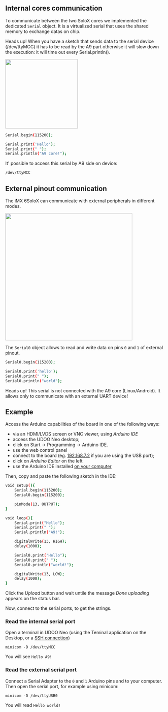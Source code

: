 ## Internal cores communication
To communicate between the two SoloX cores we implemented the dedicated `Serial` object.
It is a virtualized serial that uses the shared memory to exchange datas on chip.

<span class="label label-warning">Heads up!</span> When you have a sketch that sends data to the serial device (/dev/ttyMCC) it has to be read by the A9 part otherwise it will slow down the execution: it will time out every Serial.println().

<img style="width:228px; height:218px" src="../img/gionji/DOCS_a9_m4_serial.PNG">

```bash
Serial.begin(115200);

Serial.print('Hello');
Serial.print(" ");
Serial.println("A9 core!");
```

It' possible to access this serial by A9 side on device:
```bash
/dev/ttyMCC
```

## External pinout communication
The iMX 6SoloX can communicate with external peripherals in different modes.

<a href="../img/gionji/DOCS_arduino_serial.PNG" target="_blank"><img style="width:400px; " src="../img/gionji/DOCS_arduino_serial.PNG"></a>

The `Serial0` object allows to read and write data on pins `0` and `1` of external pinout.

```bash
Serial0.begin(115200);

Serial0.print('hello');
Serial0.print(" ");
Serial0.println("world");
```

<span class="label label-warning">Heads up!</span> This serial is not connected with the A9 core (Linux/Android). It allows only to communicate with an external UART device!

## Example

Access the Arduino capabilities of the board in one of the following ways:
 * via an HDMI/LVDS screen or VNC viewer, using *Arduino IDE*
  * access the UDOO Neo desktop;
  * click on Start -> Programming -> Arduino IDE.
 * use the web control panel
  * connect to the board (eg. [192.168.7.2](http://192.167.7.2/) if you are using the USB port);
  * click on *Arduino Editor* on the left
 * use the Arduino IDE installed [on your computer](../Arduino_M4_Processor/Programming.html)


Then, copy and paste the following sketch in the IDE:

``` bash
void setup(){
    Serial.begin(115200);
    Serial0.begin(115200);

    pinMode(13, OUTPUT);
}

void loop(){
    Serial.print("Hello");
    Serial.print(" ");
    Serial.println("A9!");

    digitalWrite(13, HIGH);
    delay(1000);

    Serial0.print("Hello");
    Serial0.print(" ");
    Serial0.println("world!");

    digitalWrite(13, LOW);
    delay(1000);
}
```

Click the *Upload* button and wait untile the message *Done uploading* appears on the status bar.

Now, connect to the serial ports, to get the strings.

### Read the internal serial port
Open a terminal in UDOO Neo (using the Teminal application on the Desktop, or a [SSH connection](../Basic_Setup/Remote_Terminal_(SSH).html))

    minicom -D /dev/ttyMCC

You will see `Hello A9!`


### Read the external serial port
Connect a Serial Adapter to the `0` and `1` Arduino pins and to your computer. Then open the serial port, for example using minicom:

    minicom -D /dev/ttyUSB0

You will read `Hello world!`

